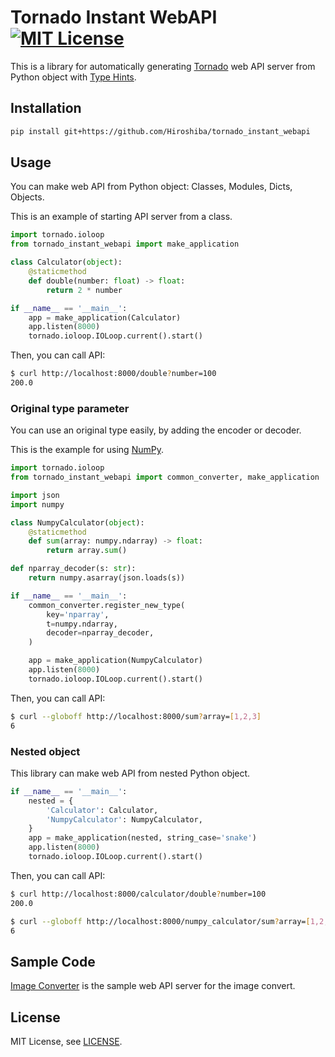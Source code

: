# Tornado Instant WebAPI  [![MIT License](http://img.shields.io/badge/license-MIT-blue.svg?style=flat)](./LICENSE)

This is a library for automatically generating [Tornado](http://www.tornadoweb.org/) web API server from Python object with [Type Hints](https://www.python.org/dev/peps/pep-0484/).

## Installation

```bash
pip install git+https://github.com/Hiroshiba/tornado_instant_webapi
```

## Usage

You can make web API from Python object: Classes, Modules, Dicts, Objects. 

This is an example of starting API server from a class.

```python
import tornado.ioloop
from tornado_instant_webapi import make_application

class Calculator(object):
    @staticmethod
    def double(number: float) -> float:
        return 2 * number

if __name__ == '__main__':
    app = make_application(Calculator)
    app.listen(8000)
    tornado.ioloop.IOLoop.current().start()
```

Then, you can call API:
```bash
$ curl http://localhost:8000/double?number=100
200.0
```


### Original type parameter
You can use an original type easily, by adding the encoder or decoder.

This is the example for using [NumPy](http://www.numpy.org/).
```python
import tornado.ioloop
from tornado_instant_webapi import common_converter, make_application

import json
import numpy

class NumpyCalculator(object):
    @staticmethod
    def sum(array: numpy.ndarray) -> float:
        return array.sum()

def nparray_decoder(s: str):
    return numpy.asarray(json.loads(s))

if __name__ == '__main__':
    common_converter.register_new_type(
        key='nparray',
        t=numpy.ndarray,
        decoder=nparray_decoder,
    )

    app = make_application(NumpyCalculator)
    app.listen(8000)
    tornado.ioloop.IOLoop.current().start()
```

Then, you can call API:
```bash
$ curl --globoff http://localhost:8000/sum?array=[1,2,3]
6
```

### Nested object

This library can make web API from nested Python object.

```python
if __name__ == '__main__':
    nested = {
        'Calculator': Calculator,
        'NumpyCalculator': NumpyCalculator,
    }
    app = make_application(nested, string_case='snake')
    app.listen(8000)
    tornado.ioloop.IOLoop.current().start()
```

Then, you can call API:
```bash
$ curl http://localhost:8000/calculator/double?number=100
200.0

$ curl --globoff http://localhost:8000/numpy_calculator/sum?array=[1,2,3]
6
```

## Sample Code
[Image Converter](./sample_image_converter) is the sample web API server for the image convert.

## License
MIT License, see [LICENSE](./LICENSE).
